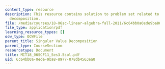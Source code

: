 ```yaml
---
content_type: resource
description: This resource contains solution to problem set related to singular value
  decomposition.
file: /media/courses/18-06sc-linear-algebra-fall-2011/6c64bb0a0ede9ba88977078db4563ea0_MIT18_06SCF11_Ses3.5sol.pdf
file_type: application/pdf
learning_resource_types: []
ocw_type: OCWFile
parent_title: Singular Value Decomposition
parent_type: CourseSection
resourcetype: Document
title: MIT18_06SCF11_Ses3.5sol.pdf
uid: 6c64bb0a-0ede-9ba8-8977-078db4563ea0
---
```

